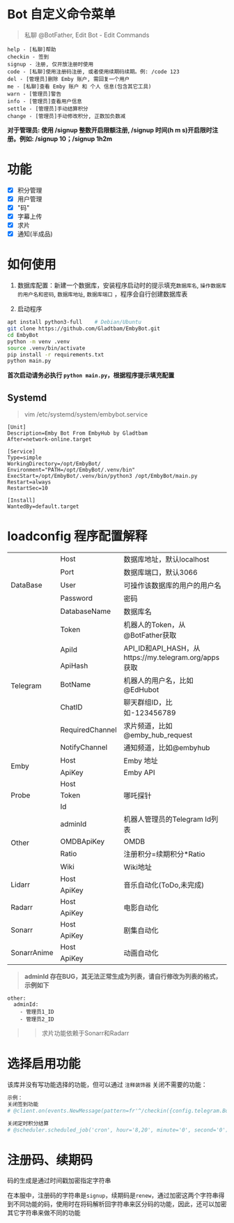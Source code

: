 
# Bot 自定义命令菜单
>
> 私聊 @BotFather, Edit Bot - Edit Commands  

```text  
help - [私聊]帮助
checkin - 签到
signup - 注册, 仅开放注册时使用
code - [私聊]使用注册码注册, 或者使用续期码续期。例: /code 123
del - [管理员]删除 Emby 账户, 需回复一个用户
me - [私聊]查看 Emby 账户 和 个人 信息(包含其它工具)
warn - [管理员]警告
info - [管理员]查看用户信息
settle - [管理员]手动结算积分
change - [管理员]手动修改积分, 正数加负数减
```
  
**对于管理员: 使用 /signup 整数开启限额注册, /signup 时间(h m s)开启限时注册。例如: /signup 10；/signup 1h2m**  

# 功能
- [X] 积分管理
- [X] 用户管理
- [X] "码"
- [X] 字幕上传
- [X] 求片
- [X] 通知(半成品)

# 如何使用

1. 数据库配置：新建一个数据库，安装程序启动时的提示填充`数据库名`, `操作数据库的用户名和密码`, `数据库地址`, `数据库端口`  ，程序会自行创建数据库表

2. 启动程序
``` bash
apt install python3-full    # Debian/Ubuntu
git clone https://github.com/Gladtbam/EmbyBot.git
cd EmbyBot
python -m venv .venv
source .venv/bin/activate
pip install -r requirements.txt
python main.py
```
**首次启动请务必执行 `python main.py`，根据程序提示填充配置**

## Systemd
> vim /etc/systemd/system/embybot.service

```
[Unit]
Description=Emby Bot From EmbyHub by Gladtbam
After=network-online.target

[Service]
Type=simple
WorkingDirectory=/opt/EmbyBot/
Environment="PATH=/opt/EmbyBot/.venv/bin"
ExecStart=/opt/EmbyBot/.venv/bin/python3 /opt/EmbyBot/main.py
Restart=always
RestartSec=10

[Install]
WantedBy=default.target
```

# loadconfig 程序配置解释

<table>
    <tr>
        <td rowspan="5">DataBase</td>
        <td>Host</td>
        <td>数据库地址，默认localhost</td>
    </tr>
    <tr>
        <td>Port</td>
        <td>数据库端口，默认3066</td>
    </tr>
    <tr>
        <td>User</td>
        <td>可操作该数据库的用户的用户名</td>
    </tr>
    <tr>
        <td>Password</td>
        <td>密码</td>
    </tr>
    <tr>
        <td>DatabaseName</td>
        <td>数据库名</td>
    </tr>
    <tr>
        <td rowspan="7">Telegram</td>
        <td>Token</td>
        <td>机器人的Token，从@BotFather获取</td>
    </tr>
    <tr>
        <td>ApiId</td>
        <td rowspan="2">API_ID和API_HASH，从https://my.telegram.org/apps 获取</td>
    </tr>
    <tr>
        <td>ApiHash</td>
    </tr>
    <tr>
        <td>BotName</td>
        <td>机器人的用户名，比如@EdHubot</td>
    </tr>
    <tr>
        <td>ChatID</td>
        <td>聊天群组ID，比如-123456789</td>
    </tr>
    <tr>
        <td>RequiredChannel</td>
        <td>求片频道，比如@emby_hub_request</td>
    </tr>
    <tr>
        <td>NotifyChannel</td>
        <td>通知频道，比如@embyhub</td>
    </tr>
    <tr>
        <td rowspan="2">Emby</td>
        <td>Host</td>
        <td>Emby 地址</td>
    </tr>
    <tr>
        <td>ApiKey</td>
        <td>Emby API</td>
    </tr>
    <tr>
        <td rowspan="3">Probe</td>
        <td>Host</td>
        <td rowspan="3">哪吒探针</td>
    </tr>
    <tr>
        <td>Token</td>
    </tr>
    <tr>
        <td>Id</td>
    </tr>
    <tr>
        <td rowspan="4">Other</td>
        <td>adminId</td>
        <td>机器人管理员的Telegram Id列表</td>
    </tr>
    <tr>
        <td>OMDBApiKey</td>
        <td>OMDB</td>
    </tr>
    <tr>
        <td>Ratio</td>
        <td>注册积分=续期积分*Ratio</td>
    </tr>
    <tr>
        <td>Wiki</td>
        <td>Wiki地址</td>
    </tr>
    <tr>
        <td rowspan="2">Lidarr</td>
        <td>Host</td>
        <td  rowspan="2">音乐自动化(ToDo,未完成)</td>
    </tr>
    <tr>
        <td>ApiKey</td>
    </tr>
    <tr>
        <td rowspan="2">Radarr</td>
        <td>Host</td>
        <td rowspan="2">电影自动化</td>
    </tr>
    <tr>
        <td>ApiKey</td>
    </tr>
    <tr>
        <td rowspan="2">Sonarr</td>
        <td>Host</td>
        <td rowspan="2">剧集自动化</td>
    </tr>
    <tr>
        <td>ApiKey</td>
    </tr>
    <tr>
        <td rowspan="2">SonarrAnime</td>
        <td>Host</td>
        <td rowspan="2">动画自动化</td>
    </tr>
    <tr>
        <td>ApiKey</td>
    </tr>
</table>

> **adminId 存在BUG，其无法正常生成为列表，请自行修改为列表的格式，示例如下**
```
other:
  adminId:
    - 管理员1_ID
    - 管理员2_ID
```

>> 求片功能依赖于Sonarr和Radarr

# 选择启用功能

该库并没有写功能选择的功能，但可以通过 `注释装饰器` 关闭不需要的功能：  

```python
示例：
关闭签到功能
# @client.on(events.NewMessage(pattern=fr'^/checkin({config.telegram.BotName})?$')) 

关闭定时积分结算
# @scheduler.scheduled_job('cron', hour='8,20', minute='0', second='0')
```

# 注册码、续期码

码的生成是通过时间戳加密指定字符串  

在本服中，注册码的字符串是`signup`，续期码是`renew`，通过加密这两个字符串得到不同功能的码，使用时在将码解析回字符串来区分码的功能，因此，还可以加密其它字符串来做不同的功能
